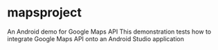 # mapsproject
An Android demo for Google Maps API
This demonstration tests how to integrate Google Maps API onto an Android Studio application
